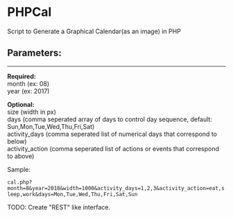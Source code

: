# PHPCal
Script to Generate a Graphical Calendar(as an image) in PHP <br/>


## Parameters:

----------

<b>Required:</b> <br/>
month (ex: 08) <br/>
year (ex: 2017) <br/>

<b>Optional:</b> <br/>
size (width in px) <br/>
days (comma seperated array of days to control day sequence, default: Sun,Mon,Tue,Wed,Thu,Fri,Sat) <br/>
activity_days (comma seperated list of numerical days that correspond to below) <br/>
activity_action (comma seperated list of actions or events that correspond to above) <br/>


Sample: <br/>

`cal.php?month=8&year=2018&width=1000&activity_days=1,2,3&activity_action=eat,sleep,work&days=Mon,Tue,Wed,Thu,Fri,Sat,Sun` <br/>

TODO: Create "REST" like interface. <br/>
